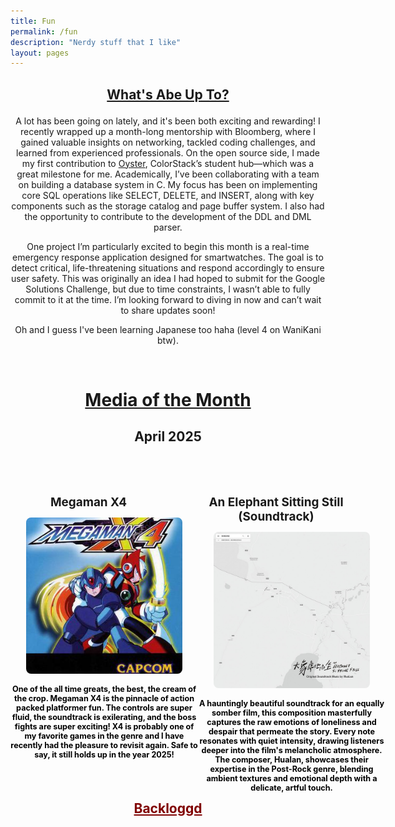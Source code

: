 ```yaml
---
title: Fun
permalink: /fun
description: "Nerdy stuff that I like"
layout: pages
---
```


<style>
    .media-container {
        display: flex;
        justify-content: space-between;
    }
    .media-item h1 {
        text-align: center;
        font-size: 90%;
        width: 250px
    }
    .media-item p {
        text-align: center;
        font-size: 60%;
        width: 300px;
        color: black;
        text-transform: none;
        text-decoration: none!important;
    }
    .media-item img {
        border-radius: 8px;
        width: 250px;
        height: 250px;
        object-fit: cover;
    }
    .media-item img:hover {
        box-shadow: 0 0 4px 2px #800000;
    }
    h2 {
        text-align: center;
        font-size: 200%;
        text-decoration: underline;
    }
    h3 {
        text-align: center;
        font-size: 150%;
        text-decoration: none;
    }
</style>

<h3 style="text-decoration: underline;">What's Abe Up To?</h3>
<p style="text-align:center">A lot has been going on lately, and it's been both exciting and rewarding! I recently wrapped up a month-long 
mentorship with Bloomberg, where I gained valuable insights on networking, tackled coding challenges, and learned from experienced professionals. 
On the open source side, I made my first contribution to <a href="https://github.com/colorstackorg/oyster" target="_blank">Oyster</a>, ColorStack’s 
student hub—which was a great milestone for me. Academically, I’ve been collaborating with a team on building a database system in C. My focus has 
been on implementing core SQL operations like SELECT, DELETE, and INSERT, along with key components such as the storage catalog and page buffer system. 
I also had the opportunity to contribute to the development of the DDL and DML parser.</p>
<p style="text-align:center">One project I’m particularly excited to begin this month is a real-time emergency response application designed for 
smartwatches. The goal is to detect critical, life-threatening situations and respond accordingly to ensure user safety. This was originally an 
idea I had hoped to submit for the Google Solutions Challenge, but due to time constraints, I wasn’t able to fully commit to it at the time. I’m 
looking forward to diving in now and can’t wait to share updates soon!</p>
<p style="text-align:center">Oh and I guess I've been learning Japanese too haha (level 4 on WaniKani btw).</p>
<br>

<h2>Media of the Month</h2>
<h3>April 2025<h3>
<br>
<div class="media-container">
    <div class="media-item">
        <h1>Megaman X4</h1>
        <a href="https://store.steampowered.com/app/743890/Mega_Man_X_Legacy_Collection/" target="_blank">
            <img src="/assets/images/game.jpg">
        </a>
        <p>One of the all time greats, the best, the cream of the crop. Megaman X4 is the pinnacle of action packed platformer fun. The controls
        are super fluid, the soundtrack is exilerating, and the boss fights are super exciting! X4 is probably one of my favorite games in the
        genre and I have recently had the pleasure to revisit again. Safe to say, it still holds up in the year 2025!</p>
    </div>
    <div class="media-item">
        <h1>An Elephant Sitting Still (Soundtrack)</h1>
        <a href="https://open.spotify.com/album/0m9977Xhx53ElLWusD0rJb" target="_blank">
            <img src="/assets/images/album.jpeg">
        </a>
        <p>A hauntingly beautiful soundtrack for an equally somber film, this composition masterfully captures the raw emotions of loneliness and 
        despair that permeate the story. Every note resonates with quiet intensity, drawing listeners deeper into the film's melancholic atmosphere. 
        The composer, Hualan, showcases their expertise in the Post-Rock genre, blending ambient textures and emotional depth with a delicate, artful 
        touch.</p>
    </div>
</div>

<a href="https://backloggd.com/u/drywall/" style="color: #800000;" target="_blank">
Backloggd</a>
<p></p>